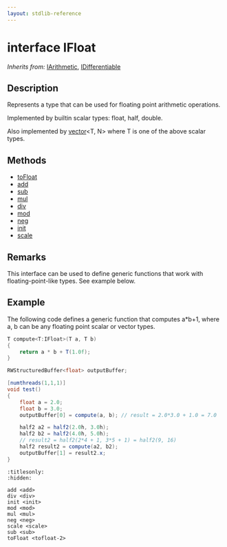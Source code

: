 ```yaml
---
layout: stdlib-reference
---
```


# interface IFloat

*Inherits from:* [IArithmetic](../iarithmetic-01/index.html), [IDifferentiable](../idifferentiable-01/index.html)

## Description

Represents a type that can be used for floating point arithmetic operations.

Implemented by builtin scalar types: <span class='code'><span class="code_keyword">float</span></span>, <span class='code'><span class="code_keyword">half</span></span>, <span class='code'><span class="code_keyword">double</span></span>.

Also implemented by <span class='code'><a href="../../types/vector/index.html" class="code_type">vector</a>&lt;T, N&gt;</span> where <span class='code'>T</span> is one of the above scalar types.


## Methods

* [toFloat](tofloat-2.html)
* [add](add.html)
* [sub](sub.html)
* [mul](mul.html)
* [div](div.html)
* [mod](mod.html)
* [neg](neg.html)
* [init](init.html)
* [scale](scale.html)

## Remarks

This interface can be used to define generic functions that work with floating-point-like types. See example below.

## Example

The following code defines a generic function that computes <span class='code'>a*b+1</span>, where <span class='code'>a</span>, <span class='code'>b</span> can be any floating point scalar or vector types.
```csharp
T compute<T:IFloat>(T a, T b)
{
    return a * b + T(1.0f);
}

RWStructuredBuffer<float> outputBuffer;

[numthreads(1,1,1)]
void test()
{
    float a = 2.0;
    float b = 3.0;
    outputBuffer[0] = compute(a, b); // result = 2.0*3.0 + 1.0 = 7.0

    half2 a2 = half2(2.0h, 3.0h);
    half2 b2 = half2(4.0h, 5.0h);
    // result2 = half2(2*4 + 1, 3*5 + 1) = half2(9, 16)
    half2 result2 = compute(a2, b2);
    outputBuffer[1] = result2.x;
}
```



```{toctree}
:titlesonly:
:hidden:

add <add>
div <div>
init <init>
mod <mod>
mul <mul>
neg <neg>
scale <scale>
sub <sub>
toFloat <tofloat-2>
```
